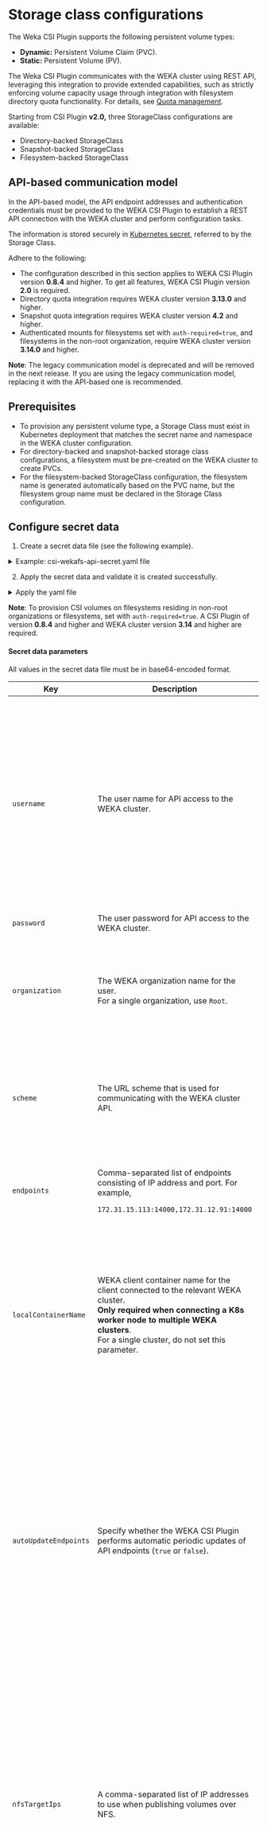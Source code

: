 # Storage class configurations

The Weka CSI Plugin supports the following persistent volume types:

* **Dynamic:** Persistent Volume Claim (PVC).
* **Static:** Persistent Volume (PV).

The Weka CSI Plugin communicates with the WEKA cluster using REST API, leveraging this integration to provide extended capabilities, such as strictly enforcing volume capacity usage through integration with filesystem directory quota functionality. For details, see [Quota management](https://docs.weka.io/weka-filesystems-and-object-stores/quota-management/).

Starting from CSI Plugin **v2.0,** three StorageClass configurations are available:

* Directory-backed StorageClass
* Snapshot-backed StorageClass
* Filesystem-backed StorageClass

## API-based communication model

In the API-based model, the API endpoint addresses and authentication credentials must be provided to the WEKA CSI Plugin to establish a REST API connection with the WEKA cluster and perform configuration tasks.

The information is stored securely in [Kubernetes secret](https://kubernetes.io/docs/concepts/configuration/secret/), referred to by the Storage Class.

Adhere to the following:

* The configuration described in this section applies to WEKA CSI Plugin version **0.8.4** and higher. To get all features, WEKA CSI Plugin version **2.0** is required.
* Directory quota integration requires WEKA cluster version **3.13.0** and higher.
* Snapshot quota integration requires WEKA cluster version **4.2** and higher.
* Authenticated mounts for filesystems set with `auth-required=true`, and filesystems in the non-root organization, require WEKA cluster version **3.14.0** and higher.

**Note**: The legacy communication model is deprecated and will be removed in the next release. If you are using the legacy communication model, replacing it with the API-based one is recommended.


## Prerequisites

* To provision any persistent volume type, a Storage Class must exist in Kubernetes deployment that matches the secret name and namespace in the WEKA cluster configuration.
* For directory-backed and snapshot-backed storage class configurations, a filesystem must be pre-created on the WEKA cluster to create PVCs.
* For the filesystem-backed StorageClass configuration, the filesystem name is generated automatically based on the PVC name, but the filesystem group name must be declared in the Storage Class configuration.

## Configure secret data

1. Create a secret data file (see the following example).

<details>

<summary>Example: csi-wekafs-api-secret.yaml file</summary>

```
apiVersion: v1
kind: Secret
metadata:
  name: csi-wekafs-api-secret
  namespace: csi-wekafs
type: Opaque
data:
  # A username to connect to the cluster API (base64-encoded)
  username: YWRtaW4=
  # A password to connect to the cluster API (base64-encoded)
  password: YWRtaW4=
  # An organization to connect to (default Root, base64-encoded)
  organization: Um9vdA==
  # A comma-separated list of cluster management endpoints. Format: <IP:port> (base64-encoded)
  # It is recommended to configure at least 2 management endpoints (cluster backend nodes), or a load-balancer if used
  # e.g. 172.31.15.113:14000,172.31.12.91:14000
  endpoints: MTcyLjMxLjQxLjU0OjE0MDAwLDE3Mi4zMS40Ny4xNTI6MTQwMDAsMTcyLjMxLjM4LjI1MDoxNDAwMCwxNzIuMzEuNDcuMTU1OjE0MDAwLDE3Mi4zMS4zMy45MToxNDAwMCwxNzIuMzEuMzguMTU1OjE0MDAwCg==
  # protocol to use for API connection (may be either http or https, base64-encoded)
  scheme: aHR0cA==
  # for multiple clusters setup, set a specific container name (base64-encoded)
  localContainerName: ""
  # for cloud deployments with automatic healing and auto-scaling, set to "true" to enable automatic updates of the endpoints.
  # The API endpoints will be updated automatically on first connection to the cluster API, as well as on each re-login
  # maybe either (true/false), base64-encoded
  # NOTE: if a load balancer is used to access the cluster API, leave this setting as "false"
  autoUpdateEndpoints: ZmFsc2U=
  # It is recommended to configure all NFS server IP addresses to better share the load/balance the traffic.
  # NOTE: this setting is optional and should be used only when the NFS Group IP addresses are not set in the cluster
  # WARNING: providing a load balancer IP address that uses NFS connection redirects (also known as `referrals`) to other servers is not supported.
  # e.g. 10.100.100.1,10.100.100.2
  nfsTargetIps: ""
  # When using HTTPS connection and self-signed or untrusted certificates, provide a CA certificate in PEM format, base64-encoded
  # for cloud deployments or other scenarios where setting an NFS Group IP addresses is not possible,
  # provide a comma-separated list of NFS target IP addresses in form of <IP> (base64-encoded)
  # caCertificate: <base64-encoded-PEM>
  caCertificate: ""

```

</details>

2. Apply the secret data and validate it is created successfully.

<details>

<summary>Apply the yaml file</summary>

```
# apply the secret .yaml file
$ kubectl apply -f csi-wekafs-api-secret.yaml

# Check the secret was successfully created
$ kubectl get secret csi-wekafs-api-secret -n csi-wekafs
NAME                    TYPE     DATA   AGE
csi-wekafs-api-secret   Opaque   5      7m
```

</details>

**Note**: To provision CSI volumes on filesystems residing in non-root organizations or filesystems, set with `auth-required=true`. A CSI Plugin of version **0.8.4** and higher and WEKA cluster version **3.14** and higher are required.

#### Secret data parameters

All values in the secret data file must be in base64-encoded format.

<table><thead><tr><th width="232">Key</th><th>Description</th><th>Comments</th></tr></thead><tbody><tr><td><code>username</code></td><td>The user name for API access to the WEKA cluster.</td><td><p>To run the CSI Plugin in a non-default organization, OrgAdmin permission is required. In other cases, ClusterAdmin permission is required.</p><p>It is recommended that you create a separate user for the CSI Plugin. See <a data-mention href="../../operation-guide/user-management/">user-management</a>.</p></td></tr><tr><td><code>password</code></td><td>The user password for API access to the WEKA cluster.</td><td></td></tr><tr><td><code>organization</code></td><td>The WEKA organization name for the user.<br>For a single organization, use <code>Root</code>.</td><td>You can use multiple secrets to access multiple organizations, which are specified in different storage classes.</td></tr><tr><td><code>scheme</code></td><td>The URL scheme that is used for communicating with the WEKA cluster API.</td><td><code>http</code> or <code>https</code> can be used. The user must ensure that the Weka cluster was configured to use the same connection scheme.</td></tr><tr><td><code>endpoints</code></td><td><p>Comma-separated list of endpoints consisting of IP address and port. For example, </p><p><code>172.31.15.113:14000,172.31.12.91:14000</code></p></td><td>For redundancy, specify the management IP addresses of at least 2 backend servers.</td></tr><tr><td><code>localContainerName</code></td><td>WEKA client container name for the client connected to the relevant WEKA cluster.<br><strong>Only required when connecting a K8s worker node to multiple WEKA clusters</strong>.<br>For a single cluster, do not set this parameter.</td><td><p>All local container names relevant to a specific WEKA cluster must be the same across all k8s worker nodes.</p><p>For details, see <a href="storage-class-configurations.md#connect-k8s-worker-nodes-to-multiple-weka-clusters">Connect k8s worker nodes to multiple WEKA clusters</a></p></td></tr><tr><td><code>autoUpdateEndpoints</code></td><td>Specify whether the WEKA CSI Plugin performs automatic periodic updates of API endpoints (<code>true</code> or <code>false</code>).</td><td><p>In cloud-based clusters with automatic scaling and healing, the IP addresses of management containers can change over time. To prevent losing API connectivity, the plugin can automatically retrieve all management container IP addresses from the cluster at login.</p><p>If using an external load balancer, set this option to <code>false</code>.</p></td></tr><tr><td><code>nfsTargetIps</code></td><td>A comma-separated list of IP addresses to use when publishing volumes over NFS.</td><td>Normally, the system automatically retrieves IP addresses from the interface group defined on the WEKA cluster, leaving this parameter empty. However, if no Virtual IP addresses are set on the interface group (for example, in cloud environments), manually provide the IP addresses in this parameter.</td></tr><tr><td><code>caCertificate</code></td><td>custom CA certificate used to generate the HTTPS certificate for the WEKA cluster. The certificate must be in PEM format and Base64-encoded. </td><td>As of WEKA version 4.3.0, HTTPS communication is mandatory. To ensure a secure connection without bypassing certificate checks, it's recommended to provide the certificate file within a secret.</td></tr></tbody></table>

## Connect K8s worker nodes to multiple WEKA clusters

A single K8s worker node can be connected to multiple WEKA clusters (maximum 7 clusters) simultaneously.

<figure><img src="../../.gitbook/assets/CSI_to_multiple_clusters.png" alt=""><figcaption><p>k8s worker nodes connected to multiple WEKA clusters</p></figcaption></figure>

#### Procedure

1. For each k8s worker node, create a number of WEKA client containers according to the number of clusters you want to connect to.\
   The WEKA client container name must be according to the WEKA cluster that is connected to. For example, to connect to 7 WEKA clusters, it is required to create 7 WEKA client containers named client 1, client 2, and so on.
2. Create secret data files for each WEKA cluster. In the `localContainerName` set the relevant client container name. For example, for client 1 set the name of the client container connected to cluster 1.
3. Configure storage classes using the relevant secret data file.

**Note**: Filesystem names used for k8s (defined in the storage classes) must be unique across all clusters.

**Related topic**

[Mount filesystems from multiple clusters on a single client](https://docs.weka.io/weka-filesystems-and-object-stores/mounting-filesystems/mount-filesystems-from-multiple-clusters-on-a-single-client)]

## Configure directory-backed StorageClass

1. Create a directory-backed storage class yaml file (see the following example).

<details>

<summary>Example: storageclass-wekafs-dir-api.yaml</summary>

```yaml
apiVersion: storage.k8s.io/v1
kind: StorageClass
metadata:
  name: storageclass-wekafs-dir-api
provisioner: csi.weka.io
reclaimPolicy: Delete
volumeBindingMode: Immediate
allowVolumeExpansion: true
parameters:
  volumeType: dir/v1
  filesystemName: default
  capacityEnforcement: HARD
  # optional parameters setting UID, GID and permissions on volume
  # UID of the volume owner, default 0 (root)
  #ownerUid: "1000"
  # GID of the volume owner, default 0 (root)
  #ownerGid: "1000"
  # permissions in Unix octal format, default "0750"
  #permissions: "0775"
  # name of the secret that stores API credentials for a cluster
  # change the name of secret to match secret of a particular cluster (if you have several Weka clusters)
  csi.storage.k8s.io/provisioner-secret-name: &secretName csi-wekafs-api-secret
  # change the name of the namespace in which the cluster API credentials
  csi.storage.k8s.io/provisioner-secret-namespace: &secretNamespace csi-wekafs
  # do not change anything below this line, or set to same parameters as above
  csi.storage.k8s.io/controller-publish-secret-name: *secretName
  csi.storage.k8s.io/controller-publish-secret-namespace: *secretNamespace
  csi.storage.k8s.io/controller-expand-secret-name: *secretName
  csi.storage.k8s.io/controller-expand-secret-namespace: *secretNamespace
  csi.storage.k8s.io/node-stage-secret-name: *secretName
  csi.storage.k8s.io/node-stage-secret-namespace: *secretNamespace
  csi.storage.k8s.io/node-publish-secret-name: *secretName
  csi.storage.k8s.io/node-publish-secret-namespace: *secretNamespace

```

</details>

2. Apply the directory-backed storage class and validate it is created successfully.

<details>

<summary>Apply the yaml file</summary>

```
# apply the storageclass .yaml file
$ kubectl apply -f storageclass-wekafs-dir-api.yaml
storageclass.storage.k8s.io/storageclass-wekafs-dir-api created

# check the storageclass resource has been created successfully 
$ kubectl get sc
NAME                           PROVISIONER         RECLAIMPOLICY   VOLUMEBINDINGMODE   ALLOWVOLUMEEXPANSION   AGE
storageclass-wekafs-dir-api    csi.weka.io         Delete          Immediate           true                   75s
```

</details>

Adhere to the following:

* You can define multiple storage classes different filesystem groups for filesystem backups.
* You can use the same secret for multiple storage classes, as long as the credentials are valid to access the filesystem.
* You can use several secret data files for different organizations on the same WEKA cluster, or for different WEKA clusters spanning across the same Kubernetes cluster.

#### Directory-backed StorageClass **parameters**

<table><thead><tr><th width="293">Parameter</th><th>Description</th></tr></thead><tbody><tr><td><code>filesystemName</code></td><td><p>The name of the WEKA filesystem to create directories as Kubernetes volumes.</p><p>The filesystem must exist on the WEKA cluster.</p><p>The filesystem may not be defined as authenticated.</p></td></tr><tr><td><code>capacityEnforcement</code></td><td><p>Possible values: <code>HARD</code> or <code>SOFT</code>.</p><ul><li><code>HARD</code>: Strictly enforce quota and deny any write operation to the persistent volume consumer until space is freed.</li><li><code>SOFT</code>: Do not strictly enforce the quota. If the quota is reached, create an alert on the WEKA cluster.</li></ul></td></tr><tr><td><code>ownerUid</code></td><td>Effective User ID of the owner user for the provisioned CSI volume. Might be required for application deployments running under non-root accounts.<br>Defaults to <code>0 CSI plugin v2.0 adds fsgroup features so this is optional</code><strong>.</strong></td></tr><tr><td><code>ownerGid</code></td><td>Effective Group ID of the owner user for the provisioned CSI volume. Might be required for application deployments running under non-root accounts.<br>Defaults to <code>0 CSI plugin v2.0 adds fsgroup features so this is optional</code>.</td></tr><tr><td><code>permissions</code></td><td>Unix permissions for the provisioned volume root directory in octal format. It must be set in quotes. Defaults to <code>0775</code></td></tr><tr><td><code>csi.storage.k8s.io/provisioner-secret-name</code></td><td><p>Name of the K8s secret. For example, <code>csi-wekafs-api-secret</code>.</p><p>It is recommended to use a trust anchor definition to avoid mistakes because the same value (<code>&#x26;secretName</code>) must be specified in the additional parameters according to the CSI specifications.<br>Format: see <em>Example: storageclass-wekafs-dir-api.yaml</em> above (the additional parameters appear at the end of the example).</p></td></tr><tr><td><code>csi.storage.k8s.io/provisioner-secret-namespace</code></td><td><p>The namespace the secret is located in.</p><p>The secret may reside in the CSI plugin namespace or a different one.</p><p>It is recommended to use a trust anchor definition to avoid mistakes because the same value (<code>&#x26;secretNamespace</code>) must be specified in the additional parameters according to the CSI specifications.<br>Format: see <em>Example: storageclass-wekafs-dir-api.yaml</em> above (the additional parameters appear at the end of the example).</p></td></tr></tbody></table>

## Configure snapshot-backed StorageClass

1. Create a snapshot-backed StorageClass yaml file (see the following example).

<details>

<summary>Example: storageclass-wekafs-snap-api.yaml</summary>

```yaml
apiVersion: storage.k8s.io/v1
kind: StorageClass
metadata:
  name: storageclass-wekafs-snap-api
provisioner: csi.weka.io
reclaimPolicy: Delete
volumeBindingMode: Immediate
allowVolumeExpansion: true
parameters:
  volumeType: weka/v2  # this line can be ommitted completely

  # name of an EMPTY filesystem to provision volumes on
  filesystemName: default

  # name of the secret that stores API credentials for a cluster
  # change the name of secret to match secret of a particular cluster (if you have several Weka clusters)
  csi.storage.k8s.io/provisioner-secret-name: &secretName csi-wekafs-api-secret
  # change the name of the namespace in which the cluster API credentials
  csi.storage.k8s.io/provisioner-secret-namespace: &secretNamespace csi-wekafs
  # do not change anything below this line, or set to same parameters as above
  csi.storage.k8s.io/controller-publish-secret-name: *secretName
  csi.storage.k8s.io/controller-publish-secret-namespace: *secretNamespace
  csi.storage.k8s.io/controller-expand-secret-name: *secretName
  csi.storage.k8s.io/controller-expand-secret-namespace: *secretNamespace
  csi.storage.k8s.io/node-stage-secret-name: *secretName
  csi.storage.k8s.io/node-stage-secret-namespace: *secretNamespace
  csi.storage.k8s.io/node-publish-secret-name: *secretName
  csi.storage.k8s.io/node-publish-secret-namespace: *secretNamespace
```

</details>

2. Apply the snapshot-backed StorageClass and validate it is created successfully.

<details>

<summary>Apply the yaml file</summary>

```
# apply the storageclass.yaml file
$ kubectl apply -f storageclass-wekafs-snap-api.yaml
storageclass.storage.k8s.io/storageclass-wekafs-snap-api created

# check the storageclass resource has been created successfully 
$ kubectl get sc
NAME                           PROVISIONER         RECLAIMPOLICY   VOLUMEBINDINGMODE   ALLOWVOLUMEEXPANSION   AGE
storageclass-wekafs-snap-api   csi.weka.io         Delete          Immediate           true                   75s
```

</details>

Adhere to the following:

* You can define multiple storage classes with different filesystems.
* You can use the same secret for multiple storage classes, as long as the credentials are valid to access the filesystem.
* You can use several secret data files for different organizations on the same WEKA cluster, or for different WEKA clusters spanning across the same Kubernetes cluster.

#### snapshot-backed StorageClass parameters

<table><thead><tr><th width="257">Parameter</th><th>Description</th></tr></thead><tbody><tr><td><code>volumeType</code></td><td><p>The CSI Plugin volume type.</p><p>For snapshot-backed StorageClass configurations, use <code>weka/v2</code>.</p></td></tr><tr><td><code>filesystemName</code></td><td><p>The name of the WEKA filesystem to create snapshots as Kubernetes volumes.</p><p>The filesystem must exist on the WEKA cluster and be empty.</p></td></tr><tr><td><code>csi.storage.k8s.io/provisioner-secret-name</code></td><td><p>Name of the K8s secret. For example, <code>csi-wekafs-api-secret</code>.</p><p>It is recommended to use a trust anchor definition to avoid mistakes because the same value must be specified in the additional parameters according to the CSI specifications.<br>Format: see <em>Example: storageclass-wekafs-snap-api.yaml</em> above (the additional parameters appear at the end of the example).</p></td></tr><tr><td><code>csi.storage.k8s.io/provisioner-secret-namespace</code></td><td><p>The namespace the secret is located in.</p><p>The secret must be located in a different namespace than the installed CSI Plugin.</p><p>It is recommended to use a trust anchor definition to avoid mistakes because the same value must be specified in the additional parameters according to the CSI specifications.<br>Format: see <em>Example: storageclass-wekafs-snap-api.yaml</em> above (the additional parameters appear at the end of the example).</p></td></tr></tbody></table>

## Configure filesystem-backed StorageClass

1. Create a filesystem-backed StorageClass yaml file (see the following example).

<details>

<summary>Example: storageclass-wekafs-fs-api.yaml</summary>

```yaml
apiVersion: storage.k8s.io/v1
kind: StorageClass
metadata:
  name: storageclass-wekafs-fs-api
provisioner: csi.weka.io
reclaimPolicy: Delete
volumeBindingMode: Immediate
allowVolumeExpansion: true
parameters:
  volumeType: weka/v2  # this line can be ommitted completely

  # name of the filesystem group to create FS in.
  filesystemGroupName: default
  # minimum size of filesystem to create (preallocate space for snapshots and derived volumes)
  initialFilesystemSizeGB: "100"

  # name of the secret that stores API credentials for a cluster
  # change the name of secret to match secret of a particular cluster (if you have several Weka clusters)
  csi.storage.k8s.io/provisioner-secret-name: &secretName csi-wekafs-api-secret
  # change the name of the namespace in which the cluster API credentials
  csi.storage.k8s.io/provisioner-secret-namespace: &secretNamespace csi-wekafs
  # do not change anything below this line, or set to same parameters as above
  csi.storage.k8s.io/controller-publish-secret-name: *secretName
  csi.storage.k8s.io/controller-publish-secret-namespace: *secretNamespace
  csi.storage.k8s.io/controller-expand-secret-name: *secretName
  csi.storage.k8s.io/controller-expand-secret-namespace: *secretNamespace
  csi.storage.k8s.io/node-stage-secret-name: *secretName
  csi.storage.k8s.io/node-stage-secret-namespace: *secretNamespace
  csi.storage.k8s.io/node-publish-secret-name: *secretName
  csi.storage.k8s.io/node-publish-secret-namespace: *secretNamespace

```

</details>

2. Apply the filesystem-backed StorageClass and validate it is created successfully.

<details>

<summary>Apply the yaml file</summary>

```
# apply the storageclass.yaml file
$ kubectl apply -f storageclass-wekafs-fs-api.yaml
storageclass.storage.k8s.io/storageclass-wekafs-fs-api created

# check the storageclass resource has been created successfully 
$ kubectl get sc
NAME                           PROVISIONER         RECLAIMPOLICY   VOLUMEBINDINGMODE   ALLOWVOLUMEEXPANSION   AGE
storageclass-wekafs-fs-api     csi.weka.io         Delete          Immediate           true                   75s
```

</details>

Adhere to the following:

* You can define multiple storage classes with different filesystems.
* You can use the same secret for multiple storage classes, as long as the credentials are valid to access the filesystem.
* You can use several secret data files for different organizations on the same WEKA cluster, or for different WEKA clusters spanning across the same Kubernetes cluster.

#### filesystem-backed StorageClass **parameters**

<table><thead><tr><th width="282">Parameter</th><th>Description</th></tr></thead><tbody><tr><td><code>volumeType</code></td><td><p>The CSI Plugin volume type.</p><p>For filesystem-backed StorageClass configurations, use <code>weka/v2</code>.</p></td></tr><tr><td><code>filesystemGroupName</code></td><td>The name of the WEKA filesystem to create filesystems as Kubernetes volumes.<br>The filesystem group must exist on the WEKA cluster.</td></tr><tr><td><code>initialFilesystemSizeGB</code></td><td><p>The default size to create new filesystems.<br>Set this parameter in the following cases:</p><ul><li>When the PVC requested size is smaller than the specified value.</li><li>For additional space required by snapshots of a volume or snapshot-backed volumes derived from this filesystem.</li></ul></td></tr><tr><td><code>csi.storage.k8s.io/provisioner-secret-name</code></td><td><p>Name of the K8s secret. For example, <code>csi-wekafs-api-secret</code>.</p><p>It is recommended to use a trust anchor definition to avoid mistakes because the same value must be specified in the additional parameters below, according to the CSI specifications.<br>Format: see <em>Example: storageclass-wekafs-snap-api.yaml</em> above (the additional parameters appear at the end of the example).</p></td></tr><tr><td><code>csi.storage.k8s.io/provisioner-secret-namespace</code></td><td><p>The namespace the secret is located in.</p><p>The secret must be located in a different namespace than the installed CSI Plugin.</p><p>It is recommended to use a trust anchor definition to avoid mistakes because the same value must be specified in the additional parameters according to the CSI specifications.<br>Format: see <em>Example: storageclass-wekafs-fs-api.yaml</em> above (the additional parameters appear at the end of the example).</p></td></tr></tbody></table>
